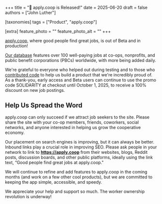 +++
title = "🚀 apply.coop is Released!"
date = 2025-06-20
draft = false
authors = ["John Luther"]

[taxonomies]
tags = ["Product", "apply.coop"]

[extra]
feature_photo = ""
feature_photo_alt = ""
+++

[apply.coop](https://apply.coop/), where good people find great jobs, is out of Beta and in production!

[Our database](https://apply.coop/jobs) features over 100 well-paying jobs at co-ops, nonprofits, and public benefit corporations (PBCs) worldwide, with more being added daily.

<!-- more -->

We're grateful to everyone who helped out during testing and to those who [contributed code](https://codeberg.org/limeleaf/apply.coop/issues) to help us build a product that we're incredibly proud of. As a thank-you, early access and Beta users can continue to use the promo code SOLIDARITY at checkout until October 1, 2025, to receive a 100% discount on new job postings.  

## Help Us Spread the Word

apply.coop can only succeed if we attract job seekers to the site. Please share the site with your co-op members, friends, coworkers, social networks, and anyone interested in helping us grow the cooperative economy. 

Our placement on search engines is improving, but it can always be better. Inbound links play a crucial role in improving SEO. Please ask people in your network to link to **https://apply.coop** from their websites, blogs, Reddit posts, discussion boards, and other public platforms, ideally using the link text, “Good people find great jobs at apply.coop."

We will continue to refine and add features to apply.coop in the coming months (and work on a few other cool products), but we are committed to keeping the app simple, accessible, and speedy.

We appreciate your help and support so much. The worker ownership revolution is underway!